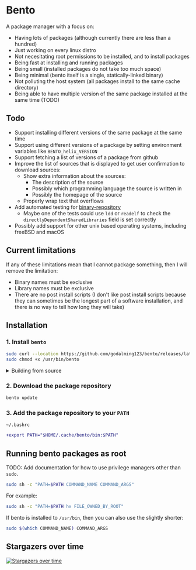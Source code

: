 # Bento

A package manager with a focus on:

- Having lots of packages (although currently there are less than a hundred)
- Just working on every linux distro
- Not necesitating root permissions to be installed, and to install packages
- Being fast at installing and running packages
- Being small (installed packages do not take too much space)
- Being minimal (bento itself is a single, statically-linked binary)
- Not polluting the host system (all packages install to the same cache directory)
- Being able to have multiple version of the same package installed at the same time (TODO)

## Todo

- Support installing different versions of the same package at the same time
- Support using different versions of a package by setting environment variables like `BENTO_helix_VERSION`
- Support fetching a list of versions of a package from github
- Improve the list of sources that is displayed to get user confirmation to download sources:
  - Show extra information about the sources:
    - The description of the source
    - Possibly which programming language the source is written in
    - Possibly the homepage of the source
  - Properly wrap text that overflows
- Add automated testing for [binary-repository](https://github.com/godalming123/binary-repository/)
  - Maybe one of the tests could use `ldd` or `readelf` to check the `directlyDependentSharedLibraries` field is set correctly
- Possibly add support for other unix based operating systems, including freeBSD and macOS

## Current limitations

If any of these limitations mean that I cannot package something, then I will remove the limitation:

- Binary names must be exclusive
- Library names must be exclusive
- There are no post install scripts (I don't like post install scripts because they can sometimes be the longest part of a software installation, and there is no way to tell how long they will take)

## Installation

### 1. Install `bento`

```sh
sudo curl --location https://github.com/godalming123/bento/releases/latest/download/linux-amd64 -o /usr/bin/bento
sudo chmod +x /usr/bin/bento
```

<details><summary>Building from source</summary>

```sh
git clone --depth 1 https://github.com/godalming123/bento.git
cd bento
go install
# `go install` puts the binary in `~/go/bin`, so make sure that directory is in your $PATH
```

</details>

### 2. Download the package repository

```sh
bento update
```

### 3. Add the package repository to your `PATH`

`~/.bashrc`

```diff
+export PATH="$HOME/.cache/bento/bin:$PATH"
```

## Running bento packages as root

TODO: Add documentation for how to use privilege managers other than `sudo`.

```sh
sudo sh -c "PATH=$PATH COMMAND_NAME COMMAND_ARGS"
```

For example:

```sh
sudo sh -c "PATH=$PATH hx FILE_OWNED_BY_ROOT"
```

If bento is installed to `/usr/bin`, then you can also use the slightly shorter:

```sh
sudo $(which COMMAND_NAME) COMMAND_ARGS
```

## Stargazers over time

[![Stargazers over time](https://starchart.cc/godalming123/bento.svg)](https://starchart.cc/godalming123/bento)
